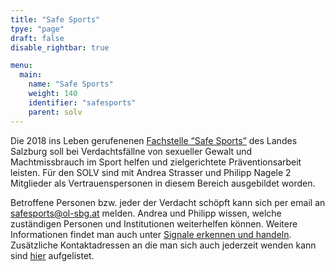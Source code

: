 ```yaml
---
title: "Safe Sports"
tpye: "page"
draft: false
disable_rightbar: true

menu:
  main:
    name: "Safe Sports"
    weight: 140
    identifier: "safesports"
    parent: solv
---
```


Die 2018 ins Leben gerufenenen [Fachstelle “Safe Sports”](https://www.salzburg.gv.at/sport_/Seiten/schutz-vor-sexueller-gewalt.aspx) des Landes Salzburg 
soll bei Verdachtsfällne von sexueller Gewalt und Machtmissbrauch im Sport helfen und zielgerichtete Präventionsarbeit leisten. Für den SOLV sind mit Andrea Strasser und Philipp Nagele 2 Mitglieder als Vertrauenspersonen in diesem Bereich ausgebildet worden.

Betroffene Personen bzw. jeder der Verdacht schöpft kann sich per email an <safesports@ol-sbg.at> melden. Andrea und Philipp wissen, welche zuständigen Personen und Institutionen weiterhelfen können. Weitere Informationen findet man auch unter [Signale erkennen und handeln](https://www.salzburg.gv.at/sport_/Documents/Signale%20erkennen%20und%20handeln-A4-Plakat-2018.pdf). Zusätzliche Kontaktadressen an die man sich auch jederzeit wenden kann sind [hier](https://www.salzburg.gv.at/sport_/Documents/Kondatkadr.-A4%202018.pdf) aufgelistet.